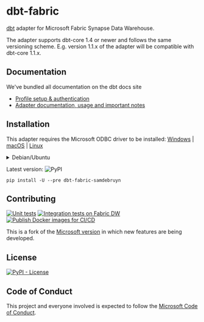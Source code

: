 # dbt-fabric

[dbt](https://www.getdbt.com) adapter for Microsoft Fabric Synapse Data Warehouse.

The adapter supports dbt-core 1.4 or newer and follows the same versioning scheme.
E.g. version 1.1.x of the adapter will be compatible with dbt-core 1.1.x.

## Documentation

We've bundled all documentation on the dbt docs site
* [Profile setup & authentication](https://docs.getdbt.com/docs/core/connect-data-platform/fabric-setup)
* [Adapter documentation, usage and important notes](https://docs.getdbt.com/reference/resource-configs/fabric-configs)

## Installation

This adapter requires the Microsoft ODBC driver to be installed:
[Windows](https://docs.microsoft.com/nl-be/sql/connect/odbc/download-odbc-driver-for-sql-server?view=sql-server-ver16#download-for-windows) |
[macOS](https://docs.microsoft.com/nl-be/sql/connect/odbc/linux-mac/install-microsoft-odbc-driver-sql-server-macos?view=sql-server-ver16) |
[Linux](https://docs.microsoft.com/nl-be/sql/connect/odbc/linux-mac/installing-the-microsoft-odbc-driver-for-sql-server?view=sql-server-ver16)

<details><summary>Debian/Ubuntu</summary>
<p>

Make sure to install the ODBC headers as well as the driver linked above:

```shell
sudo apt-get install -y unixodbc-dev
```

</p>
</details>

Latest version: ![PyPI](https://img.shields.io/pypi/v/dbt-fabric-samdebruyn?label=latest&logo=pypi)

```shell
pip install -U --pre dbt-fabric-samdebruyn
```

## Contributing

[![Unit tests](https://github.com/sdebruyn/dbt-fabric/actions/workflows/unit-tests.yml/badge.svg)](https://github.com/sdebruyn/dbt-fabric/actions/workflows/unit-tests.yml)
[![Integration tests on Fabric DW](https://github.com/sdebruyn/dbt-fabric/actions/workflows/integration-tests.yml/badge.svg)](https://github.com/sdebruyn/dbt-fabric/actions/workflows/integration-tests.yml)
[![Publish Docker images for CI/CD](https://github.com/sdebruyn/dbt-fabric/actions/workflows/publish-docker.yml/badge.svg)](https://github.com/sdebruyn/dbt-fabric/actions/workflows/publish-docker.yml)

This is a fork of the [Microsoft version](https://github.com/microsoft/dbt-fabric) in which new features are being developed.

## License

[![PyPI - License](https://img.shields.io/pypi/l/dbt-fabric-samdebruyn)](https://github.com/sdebruyn/dbt-fabric/blob/main/LICENSE)

## Code of Conduct

This project and everyone involved is expected to follow the [Microsoft Code of Conduct](https://opensource.microsoft.com/codeofconduct/).
